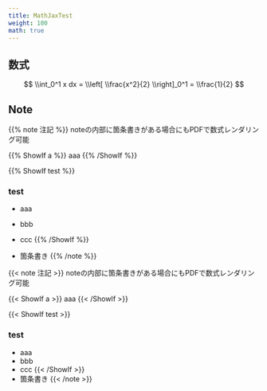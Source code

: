 ```yaml
---
title: MathJaxTest
weight: 100
math: true
---
```


## 数式

$$
\\int_0^1 x dx
= \\left[ \\frac{x^2}{2} \\right]_0^1
= \\frac{1}{2}
$$

## Note

{{% note 注記 %}}
noteの内部に箇条書きがある場合にもPDFで数式レンダリング可能

{{% ShowIf a %}}
aaa
{{% /ShowIf %}}

{{% ShowIf test %}}
### test

* aaa
* bbb
* ccc
{{% /ShowIf %}}

* 箇条書き
{{% /note %}}

{{< note 注記 >}}
noteの内部に箇条書きがある場合にもPDFで数式レンダリング可能

{{< ShowIf a >}}
aaa
{{< /ShowIf >}}

{{< ShowIf test >}}
### test

* aaa
* bbb
* ccc
{{< /ShowIf >}}
* 箇条書き
{{< /note >}}